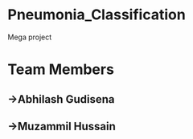 # Pneumonia_Classification
 Mega project
# Team Members
## ->Abhilash Gudisena
## ->Muzammil Hussain
